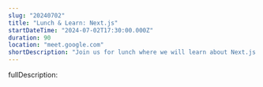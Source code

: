 ```yaml
---
slug: "20240702"
title: "Lunch & Learn: Next.js"
startDateTime: "2024-07-02T17:30:00.000Z"
duration: 90
location: "meet.google.com"
shortDescription: "Join us for lunch where we will learn about Next.js and what it offers. Topics discussed will include the different forms of pre-rendering and static site generation."
---
```


fullDescription:
